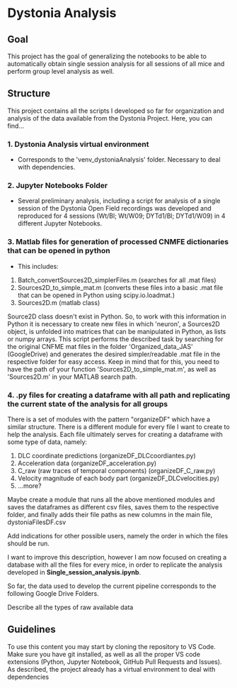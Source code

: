 # Dystonia Analysis

## Goal
This project has the goal of generalizing the notebooks to be able to automatically obtain single session analysis for all sessions of all mice and perform group level analysis as well.

## Structure

This project contains all the scripts I developed so far for organization and analysis of the data available from the Dystonia Project.
Here, you can find...

### 1. Dystonia Analysis virtual environment
- Corresponds to the 'venv_dystoniaAnalysis' folder. Necessary to deal with dependencies.

### 2. Jupyter Notebooks Folder
- Several preliminary analysis, including a script for analysis of a single session of the Dystonia Open Field recordings was developed and reproduced for 4 sessions (Wt/Bl; Wt/W09; DYTd1/Bl; DYTd1/W09) in 4 different Jupyter Notebooks.

### 3. Matlab files for generation of processed CNMFE dictionaries that can be opened in python
- This includes:
1. Batch_convertSources2D_simplerFiles.m (searches for all .mat files)
2. Sources2D_to_simple_mat.m (converts these files into a basic .mat file that can be opened in Python using scipy.io.loadmat.)
3. Sources2D.m (matlab class)

Source2D class doesn't exist in Python. So, to work with this information in Python it is necessary to create new files in which 'neuron', a Sources2D object, is unfolded into matrices that can be manipulated in Python, as lists or numpy arrays. This script performs the described task by searching for the original CNFME mat files in the folder 'Organized_data_JAS' (GoogleDrive) and generates the desired simpler/readable .mat file in the respective folder for easy access. Keep in mind that for this, you need to have the path of your function 'Sources2D_to_simple_mat.m', as well as 'Sources2D.m' in your MATLAB search path.

### 4. .py files for creating a dataframe with all path and replicating the current state of the analysis for all groups

There is a set of modules with the pattern "organizeDF" which have a similar structure. There is a different module for every file I want to create to help the analysis. Each file ultimately serves for creating a dataframe with some type of data, namely:
1. DLC coordinate predictions (organizeDF_DLCcoordiantes.py)
2. Acceleration data (organizeDF_acceleration.py)
3. C_raw (raw traces of temporal components) (organizeDF_C_raw.py)
4. Velocity magnitude of each body part (organizeDF_DLCvelocities.py)
5. ...more?

Maybe create a module that runs all the above mentioned modules and saves the dataframes as different csv files, saves them to the respective folder, and finally adds their file paths as new columns in the main file, dystoniaFilesDF.csv

Add indications for other possible users, namely the order in which the files should be run.

I want to improve this description, however I am now focused on creating a database with all the files for every mice, in order to replicate the analysis developed in **Single_session_analysis.ipynb**.

So far, the data used to develop the current pipeline corresponds to the following Google Drive Folders.

Describe all the types of raw available data


## Guidelines

To use this content you may start by cloning the repository to VS Code. Make sure you have git installed, as well as all the proper VS code extensions (Python, Jupyter Notebook, GitHub Pull Requests and Issues). As described, the project already has a virtual environment to deal with dependencies